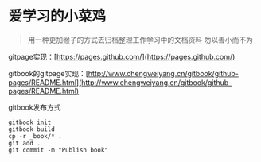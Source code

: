 # 爱学习的小菜鸡

> 用一种更加猴子的方式去归档整理工作学习中的文档资料
> 勿以善小而不为

gitpage实现：[https://pages.github.com/](https://pages.github.com/)

gitbook的gitpage实现：[http://www.chengweiyang.cn/gitbook/github-pages/README.html](http://www.chengweiyang.cn/gitbook/github-pages/README.html)

gitbook发布方式

``` shell
gitbook init
gitbook build
cp -r _book/* .
git add .
git commit -m "Publish book"
```
